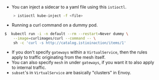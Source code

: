 
- You can inject a sidecar to a yaml file using this `istioctl`. 
	
```bash
    > istioctl kube-inject -f <file>
```

- Running a curl command on a dummy pod.

```bash
$  kubectl run -i -n default --rm --restart=Never dummy \
	--image=curlimages/curl --command -- \
	sh -c 'curl -s http://catalog.istioinaction/items/1'
```

- If you don't specify `gateways` within a `VirtualService`, then the rules apply to traffic originating from the mesh itself.
- You can also specify `mesh` in under `gateways`, if you want it to also apply to internal traffic.
- `subset`'s in `VirtualService` are basically "clusters" in Envoy.